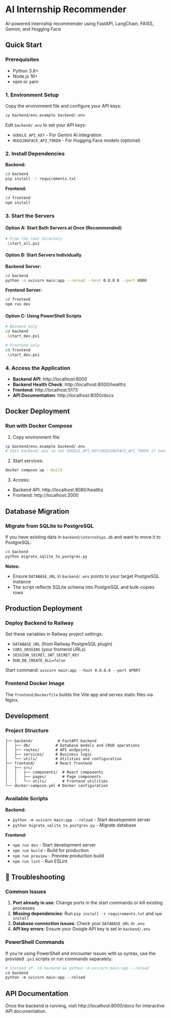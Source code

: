 # AI Internship Recommender

AI-powered internship recommender using FastAPI, LangChain, FAISS, Gemini, and Hugging Face

## Quick Start

### Prerequisites
- Python 3.8+ 
- Node.js 16+
- npm or yarn

### 1. Environment Setup

Copy the environment file and configure your API keys:
```bash
cp backend/env.example backend/.env
```

Edit `backend/.env` to set your API keys:
- `GOOGLE_API_KEY` - For Gemini AI integration
- `HUGGINGFACE_API_TOKEN` - For Hugging Face models (optional)

### 2. Install Dependencies

**Backend:**
```bash
cd backend
pip install -r requirements.txt
```

**Frontend:**
```bash
cd frontend
npm install
```

### 3. Start the Servers

#### Option A: Start Both Servers at Once (Recommended)
```bash
# From the root directory
.\start_all.ps1
```

#### Option B: Start Servers Individually

**Backend Server:**
```bash
cd backend
python -m uvicorn main:app --reload --host 0.0.0.0 --port 8000
```

**Frontend Server:**
```bash
cd frontend
npm run dev
```

#### Option C: Using PowerShell Scripts
```bash
# Backend only
cd backend
.\start_dev.ps1

# Frontend only  
cd frontend
.\start_dev.ps1
```

### 4. Access the Application

- **Backend API**: http://localhost:8000
- **Backend Health Check**: http://localhost:8000/healthz
- **Frontend**: http://localhost:5173
- **API Documentation**: http://localhost:8000/docs

## Docker Deployment

### Run with Docker Compose

1. Copy environment file:
```bash
cp backend/env.example backend/.env
# Edit backend/.env to set GOOGLE_API_KEY/HUGGINGFACE_API_TOKEN if needed
```

2. Start services:
```bash
docker compose up --build
```

3. Access:
- Backend API: http://localhost:8080/healthz
- Frontend: http://localhost:3000

## Database Migration

### Migrate from SQLite to PostgreSQL

If you have existing data in `backend/internships.db` and want to move it to PostgreSQL:

```bash
cd backend
python migrate_sqlite_to_postgres.py
```

**Notes:**
- Ensure `DATABASE_URL` in `backend/.env` points to your target PostgreSQL instance
- The script reflects SQLite schema into PostgreSQL and bulk-copies rows

## Production Deployment

### Deploy Backend to Railway

Set these variables in Railway project settings:
- `DATABASE_URL` (from Railway PostgreSQL plugin)
- `CORS_ORIGINS` (your frontend URLs)
- `SESSION_SECRET`, `JWT_SECRET_KEY`
- `RUN_DB_CREATE_ALL=false`

Start command: `uvicorn main:app --host 0.0.0.0 --port $PORT`

### Frontend Docker Image

The `frontend/Dockerfile` builds the Vite app and serves static files via Nginx.

## Development

### Project Structure
```
├── backend/           # FastAPI backend
│   ├── db/           # Database models and CRUD operations
│   ├── routes/       # API endpoints
│   ├── services/     # Business logic
│   └── utils/        # Utilities and configuration
├── frontend/         # React frontend
│   ├── src/
│   │   ├── components/  # React components
│   │   ├── pages/       # Page components
│   │   └── utils/       # Frontend utilities
└── docker-compose.yml # Docker configuration
```

### Available Scripts

**Backend:**
- `python -m uvicorn main:app --reload` - Start development server
- `python migrate_sqlite_to_postgres.py` - Migrate database

**Frontend:**
- `npm run dev` - Start development server
- `npm run build` - Build for production
- `npm run preview` - Preview production build
- `npm run lint` - Run ESLint

## 🔧 Troubleshooting

### Common Issues

1. **Port already in use**: Change ports in the start commands or kill existing processes
2. **Missing dependencies**: Run `pip install -r requirements.txt` and `npm install`
3. **Database connection issues**: Check your `DATABASE_URL` in `.env`
4. **API key errors**: Ensure your Google API key is set in `backend/.env`

### PowerShell Commands

If you're using PowerShell and encounter issues with `&&` syntax, use the provided `.ps1` scripts or run commands separately:

```powershell
# Instead of: cd backend && python -m uvicorn main:app --reload
cd backend
python -m uvicorn main:app --reload
```

## API Documentation

Once the backend is running, visit http://localhost:8000/docs for interactive API documentation.

